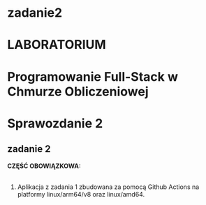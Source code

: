 # zadanie2

# LABORATORIUM
# Programowanie Full-Stack w Chmurze Obliczeniowej

# Sprawozdanie 2

## zadanie 2

<b>CZĘŚĆ OBOWIĄZKOWA:</b></br></br>

1. Aplikacja z zadania 1 zbudowana za pomocą Github Actions na platformy linux/arm64/v8 oraz linux/amd64.

